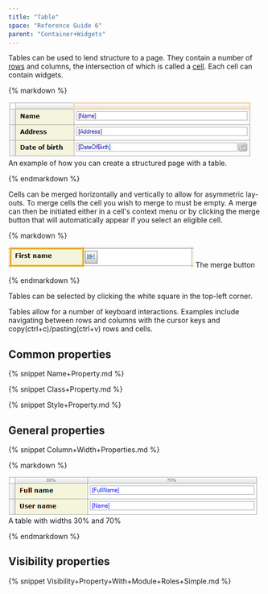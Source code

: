 ```yaml
---
title: "Table"
space: "Reference Guide 6"
parent: "Container+Widgets"
---
```



Tables can be used to lend structure to a page. They contain a number of [rows](Table+row) and columns, the intersection of which is called a [cell](Table+cell). Each cell can contain widgets.

<div class="alert alert-info">{% markdown %}

![](attachments/16713853/16843973.jpg)
An example of how you can create a structured page with a table.

{% endmarkdown %}</div>

Cells can be merged horizontally and vertically to allow for asymmetric lay-outs. To merge cells the cell you wish to merge to must be empty. A merge can then be initiated either in a cell's context menu or by clicking the merge button that will automatically appear if you select an eligible cell.

<div class="alert alert-info">{% markdown %}

![](attachments/16713853/16843971.jpg)
The merge button

{% endmarkdown %}</div>

Tables can be selected by clicking the white square in the top-left corner.

Tables allow for a number of keyboard interactions. Examples include navigating between rows and columns with the cursor keys and copy(ctrl+c)/pasting(ctrl+v) rows and cells.

## Common properties

{% snippet Name+Property.md %}

{% snippet Class+Property.md %}

{% snippet Style+Property.md %}

## General properties

{% snippet Column+Width+Properties.md %}

<div class="alert alert-info">{% markdown %}

![](attachments/16713853/16843970.png)
A table with widths 30% and 70%

{% endmarkdown %}</div>

## Visibility properties

{% snippet Visibility+Property+With+Module+Roles+Simple.md %}
